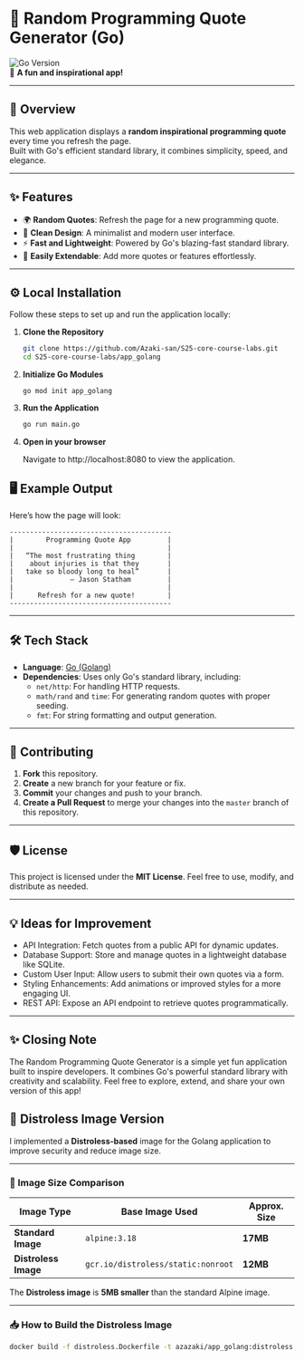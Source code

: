# 🎉 Random Programming Quote Generator (Go)

![Go Version](https://img.shields.io/badge/Go-1.20%2B-blue.svg)  
🌟 **A fun and inspirational app!**

---

## 🚀 Overview

This web application displays a **random inspirational programming quote** every time you refresh the page.  
Built with Go's efficient standard library, it combines simplicity, speed, and elegance.

---

## ✨ Features

- 🌍 **Random Quotes**: Refresh the page for a new programming quote.
- 🎨 **Clean Design**: A minimalist and modern user interface.
- ⚡ **Fast and Lightweight**: Powered by Go's blazing-fast standard library.
- 🧩 **Easily Extendable**: Add more quotes or features effortlessly.

---

## ⚙️ Local Installation

Follow these steps to set up and run the application locally:


1. **Clone the Repository**
    ```bash
   git clone https://github.com/Azaki-san/S25-core-course-labs.git
   cd S25-core-course-labs/app_golang

2. **Initialize Go Modules**
    ```base
    go mod init app_golang

3. **Run the Application**
    ```bash
    go run main.go
   
4. **Open in your browser**

   Navigate to http://localhost:8080 to view the application.


## 🖥️ Example Output

Here’s how the page will look:
    
    ----------------------------------------
    |        Programming Quote App         |
    |                                      |
    |   “The most frustrating thing        |
    |    about injuries is that they       |
    |   take so bloody long to heal”       |
    |              – Jason Statham         |
    |                                      |
    |      Refresh for a new quote!        |
    ----------------------------------------

---

## 🛠️ Tech Stack

- **Language**: [Go (Golang)](https://golang.org)
- **Dependencies**: Uses only Go's standard library, including:
    - `net/http`: For handling HTTP requests.
    - `math/rand` and `time`: For generating random quotes with proper seeding.
    - `fmt`: For string formatting and output generation.

---

## 🚀 Contributing

1. **Fork** this repository.
2. **Create** a new branch for your feature or fix.
3. **Commit** your changes and push to your branch.
4. **Create a Pull Request** to merge your changes into the `master` branch of this repository.

---

## 🛡️ License

This project is licensed under the **MIT License**. Feel free to use, modify, and distribute as needed.

---

## 💡 Ideas for Improvement

- API Integration: Fetch quotes from a public API for dynamic updates.
- Database Support: Store and manage quotes in a lightweight database like SQLite.
- Custom User Input: Allow users to submit their own quotes via a form.
- Styling Enhancements: Add animations or improved styles for a more engaging UI.
- REST API: Expose an API endpoint to retrieve quotes programmatically.

---

## ✨ Closing Note

The Random Programming Quote Generator is a simple yet fun application built to inspire developers. It combines Go's powerful standard library with creativity and scalability.
Feel free to explore, extend, and share your own version of this app!

## 🐳 Distroless Image Version

I implemented a **Distroless-based** image for the Golang application to improve security and reduce image size.

---

### 📏 Image Size Comparison

| Image Type       | Base Image Used                        | Approx. Size |
|------------------|---------------------------------------|-------------|
| **Standard Image** | `alpine:3.18`                        | **17MB**     |
| **Distroless Image** | `gcr.io/distroless/static:nonroot`  | **12MB**     |

The **Distroless image** is **5MB smaller** than the standard Alpine image.

---

### 📥 How to Build the Distroless Image

```bash
docker build -f distroless.Dockerfile -t azazaki/app_golang:distroless .
